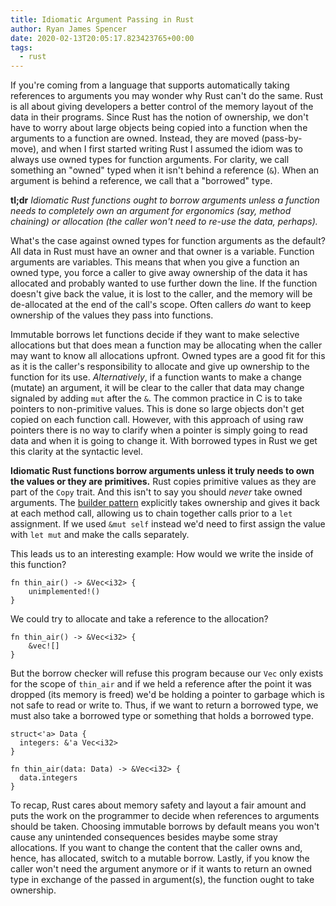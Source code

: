 ```yaml
---
title: Idiomatic Argument Passing in Rust
author: Ryan James Spencer
date: 2020-02-13T20:05:17.823423765+00:00
tags:
  - rust
---
```


If you're coming from a language that supports automatically taking references
to arguments you may wonder why Rust can't do the same. Rust is all about giving
developers a better control of the memory layout of the data in their programs.
Since Rust has the notion of ownership, we don't have to worry about large
objects being copied into a function when the arguments to a function are owned.
Instead, they are moved (pass-by-move), and when I first started writing Rust I
assumed the idiom was to always use owned types for function arguments. For
clarity, we call something an "owned" typed when it isn't behind a reference
(`&`). When an argument is behind a reference, we call that a "borrowed" type.

**tl;dr**
_Idiomatic Rust functions ought to borrow arguments unless a function needs to
completely own an argument for ergonomics (say, method chaining) or allocation
(the caller won't need to re-use the data, perhaps)._

What's the case against owned types for function arguments as the default? All
data in Rust must have an owner and that owner is a variable. Function arguments
are variables. This means that when you give a function an owned type, you force
a caller to give away ownership of the data it has allocated and probably wanted
to use further down the line. If the function doesn't give back the value, it is
lost to the caller, and the memory will be de-allocated at the end of the call's
scope. Often callers _do_ want to keep ownership of the values they pass into
functions.

Immutable borrows let functions decide if they want to make selective
allocations but that does mean a function may be allocating when the caller may
want to know all allocations upfront. Owned types are a good fit for this as it
is the caller's responsibility to allocate and give up ownership to the function
for its use. _Alternatively_, if a function wants to make a change (mutate) an
argument, it will be clear to the caller that data may change signaled by adding
`mut` after the `&`. The common practice in C is to take pointers to
non-primitive values. This is done so large objects don't get copied on each
function call. However, with this approach of using raw pointers there is no way
to clarify when a pointer is simply going to read data and when it is going to
change it. With borrowed types in Rust we get this clarity at the syntactic
level.

**Idiomatic Rust functions borrow arguments unless it truly needs to own the
values or they are primitives.** Rust copies primitive values as they are part
of the `Copy` trait. And this isn't to say you should _never_ take owned
arguments. The [builder
pattern](https://doc.rust-lang.org/1.0.0/style/ownership/builders.html)
explicitly takes ownership and gives it back at each method call, allowing us to
chain together calls prior to a `let` assignment. If we used `&mut self` instead
we'd need to first assign the value with `let mut` and make the calls
separately.

This leads us to an interesting example: How would we write the inside of this
function?

```
fn thin_air() -> &Vec<i32> {
    unimplemented!()
}
```

We could try to allocate and take a reference to the allocation?

```
fn thin_air() -> &Vec<i32> {
    &vec![]
}
```

But the borrow checker will refuse this program because our `Vec` only exists
for the scope of `thin_air` and if we held a reference after the point it was
dropped (its memory is freed) we'd be holding a pointer to garbage which is not
safe to read or write to. Thus, if we want to return a borrowed type, we must
also take a borrowed type or something that holds a borrowed type.

```
struct<'a> Data {
  integers: &'a Vec<i32>
}

fn thin_air(data: Data) -> &Vec<i32> {
  data.integers
}
```

To recap, Rust cares about memory safety and layout a fair amount and puts the
work on the programmer to decide when references to arguments should be taken.
Choosing immutable borrows by default means you won't cause any unintended
consequences besides maybe some stray allocations. If you want to change the
content that the caller owns and, hence, has allocated, switch to a mutable
borrow. Lastly, if you know the caller won't need the argument anymore or if it
wants to return an owned type in exchange of the passed in argument(s), the
function ought to take ownership.
